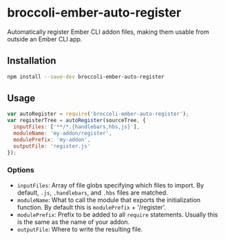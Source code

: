 # broccoli-ember-auto-register

Automatically register Ember CLI addon files, making them usable from outside
an Ember CLI app.

## Installation

```sh
npm install --save-dev broccoli-ember-auto-register
```

## Usage

```js
var autoRegister = require('broccoli-ember-auto-register');
var registerTree = autoRegister(sourceTree, {
  inputFiles: ['**/*.{handlebars,hbs,js}'],
  moduleName: 'my-addon/register',
  modulePrefix: 'my-addon',
  outputFile: 'register.js'
});
```

### Options

* `inputFiles`: Array of file globs specifying which files to import. By
  default, `.js`, `.handlebars`, and `.hbs` files are matched.
* `moduleName`: What to call the module that exports the initialization
  function. By default this is `modulePrefix` + '/register'.
* `modulePrefix`: Prefix to be added to all `require` statements. Usually this
  is the same as the name of your addon.
* `outputFile`: Where to write the resulting file.
